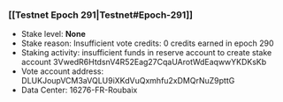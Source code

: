 ### [[Testnet Epoch 291|Testnet#Epoch-291]]
* Stake level: **None**
* Stake reason: Insufficient vote credits: 0 credits earned in epoch 290
* Staking activity: insufficient funds in reserve account to create stake account 3VwedR6HtdsnV4R52Eag27CqaUArotWdEaqwwYKDKsKb
* Vote account address: DLUKJoupVCM3aVQLU9iXKdVuQxmhfu2xDMQrNuZ9pttG
* Data Center: 16276-FR-Roubaix